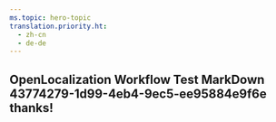 ```yaml
---
ms.topic: hero-topic
translation.priority.ht: 
  - zh-cn
  - de-de
---
```

## OpenLocalization Workflow Test MarkDown 43774279-1d99-4eb4-9ec5-ee95884e9f6e thanks!
